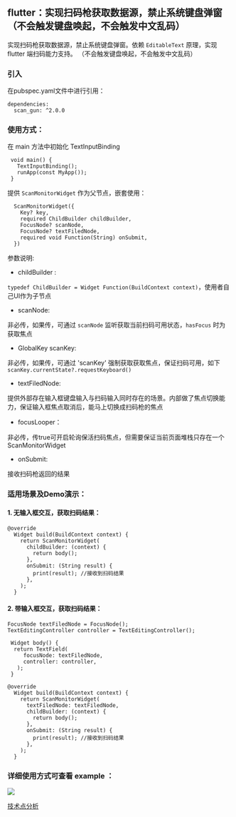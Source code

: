 ## flutter：实现扫码枪获取数据源，禁止系统键盘弹窗（不会触发键盘唤起，不会触发中文乱码）

实现扫码枪获取数据源，禁止系统键盘弹窗。依赖 `EditableText` 原理，实现 flutter 端扫码能力支持。
（不会触发键盘唤起，不会触发中文乱码）

### 引入

在pubspec.yaml文件中进行引用：
```
dependencies:
  scan_gun: ^2.0.0
```
### 使用方式：

在 main 方法中初始化 TextInputBinding
```
 void main() {
   TextInputBinding();
   runApp(const MyApp());
 }
```

提供 `ScanMonitorWidget` 作为父节点，嵌套使用：

```
  ScanMonitorWidget({
    Key? key,
    required ChildBuilder childBuilder,
    FocusNode? scanNode,
    FocusNode? textFiledNode,
    required void Function(String) onSubmit,
  })
```
参数说明:

+ childBuilder :

`typedef ChildBuilder = Widget Function(BuildContext context)`，使用者自己UI作为子节点

+ scanNode:

非必传，如果传，可通过 `scanNode` 监听获取当前扫码可用状态，`hasFocus` 时为获取焦点

+ GlobalKey<EditableTextState> scanKey:

非必传，如果传，可通过 'scanKey' 强制获取获取焦点，保证扫码可用，如下
`scanKey.currentState?.requestKeyboard()`

+ textFiledNode:

提供外部存在输入框键盘输入与扫码输入同时存在的场景。内部做了焦点切换能力，保证输入框焦点取消后，能马上切换成扫码枪的焦点

+ focusLooper：

非必传，传true可开启轮询保活扫码焦点，但需要保证当前页面堆栈只存在一个 ScanMonitorWidget

+ onSubmit:

接收扫码枪返回的结果

### 适用场景及Demo演示：

#### 1. 无输入框交互，获取扫码结果：
```
@override
  Widget build(BuildContext context) {
    return ScanMonitorWidget(
      childBuilder: (context) {
        return body();
      },
      onSubmit: (String result) {
        print(result); //接收到扫码结果
      },
    );
  }

```
#### 2. 带输入框交互，获取扫码结果：
```
FocusNode textFiledNode = FocusNode();
TextEditingController controller = TextEditingController();

 Widget body() {
  return TextField(
     focusNode: textFiledNode,
     controller: controller,
   );
 }

@override
  Widget build(BuildContext context) {
    return ScanMonitorWidget(
      textFiledNode: textFiledNode,
      childBuilder: (context) {
        return body();
      },
      onSubmit: (String result) {
        print(result); //接收到扫码结果
      },
    );
  }
```

### 详细使用方式可查看 example ：
![](https://upload-images.jianshu.io/upload_images/25776880-f1664d5a2e720761.gif?imageMogr2/auto-orient/strip)

[技术点分析](https://juejin.cn/post/7186991958638723132)
